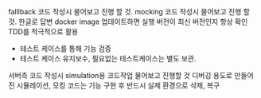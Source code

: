 falllback 코드 작성시 물어보고 진행 할 것.
mocking 코드 작성시 물어보고 진행 할 것.
한글로 답변
docker image 업데이트하면 실행 버전이 최신 버전인지 항상 확인
TDD를 적극적으로 활용
  - 테스트 케이스를 통해 기능 검증
  - 테스트 케이스 유지보수, 필요없는 테스트케이스는 별도 보관. 

서버측 코드 작성시 simulation용 코드작업 물어보고 진행할 것 
디버깅 용도로 만들어진 시뮬레이션, 모킹 코드는 기능 구현 후 반드시 실제 환경으로 삭제, 복구